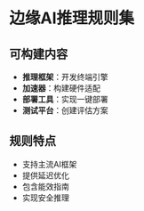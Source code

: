 # 边缘AI推理规则集

## 可构建内容

* **推理框架**：开发终端引擎
* **加速器**：构建硬件适配
* **部署工具**：实现一键部署
* **测试平台**：创建评估方案

## 规则特点

- 支持主流AI框架
- 提供延迟优化
- 包含能效指南
- 实现安全推理
